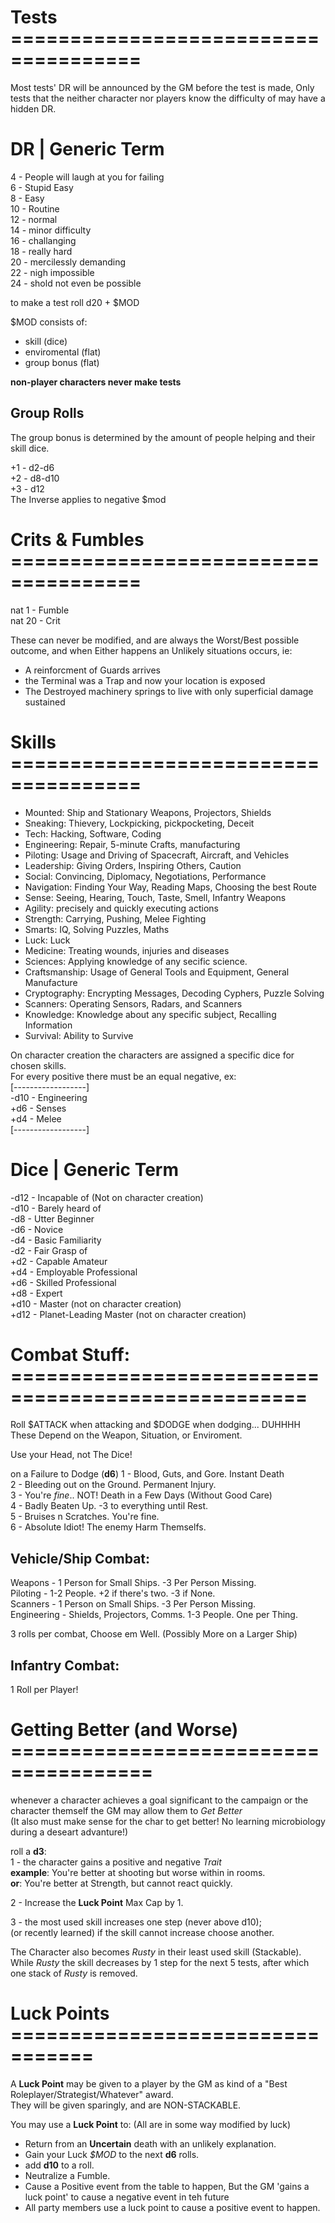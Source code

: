 # Tests =====================================
Most tests' DR will be announced by the GM before the test is made, Only tests that the neither character nor players know the difficulty of may have a hidden DR.

# DR | Generic Term
4 - People will laugh at you for failing  
6 - Stupid Easy  
8 - Easy  
10 - Routine  
12 - normal  
14 - minor difficulty  
16 - challanging  
18 - really hard  
20 - mercilessly demanding  
22 - nigh impossible  
24 - shold not even be possible  

to make a test roll d20 + $MOD  

$MOD consists of:  
- skill (dice)  
- enviromental (flat)  
- group bonus (flat)  

**non-player characters never make tests**  

## Group Rolls
The group bonus is determined by the amount of people helping and their skill dice.  

+1 - d2-d6  
+2 - d8-d10  
+3 - d12  
The Inverse applies to negative $mod   


# Crits & Fumbles =====================================
nat 1 - Fumble  
nat 20 - Crit  

These can never be modified, and are always the Worst/Best possible outcome, and when Either happens an Unlikely situations occurs, ie:  
- A reinforcment of Guards arrives  
- the Terminal was a Trap and now your location is exposed  
- The Destroyed machinery springs to live with only superficial damage sustained  


# Skills =====================================
- Mounted: Ship and Stationary Weapons, Projectors, Shields  
- Sneaking: Thievery, Lockpicking, pickpocketing, Deceit  
- Tech: Hacking, Software, Coding  
- Engineering: Repair, 5-minute Crafts, manufacturing  
- Piloting: Usage and Driving of Spacecraft, Aircraft, and Vehicles  
- Leadership: Giving Orders, Inspiring Others, Caution  
- Social: Convincing, Diplomacy, Negotiations, Performance  
- Navigation: Finding Your Way, Reading Maps, Choosing the best Route  
- Sense: Seeing, Hearing, Touch, Taste, Smell, Infantry Weapons  
- Agility: precisely and quickly executing actions  
- Strength: Carrying, Pushing, Melee Fighting  
- Smarts: IQ, Solving Puzzles, Maths  
- Luck: Luck  
- Medicine: Treating wounds, injuries and diseases  
- Sciences: Applying knowledge of any secific science.  
- Craftsmanship: Usage of General Tools and Equipment, General Manufacture  
- Cryptography: Encrypting Messages, Decoding Cyphers, Puzzle Solving
- Scanners: Operating Sensors, Radars, and Scanners  
- Knowledge: Knowledge about any specific subject, Recalling Information  
- Survival: Ability to Survive  

On character creation the characters are assigned a specific dice for chosen skills.  
For every positive there must be an equal negative, ex:  
[------------------]  
-d10 - Engineering  
+d6 - Senses  
+d4 - Melee  
[------------------]  

# Dice | Generic Term
-d12 - Incapable of (Not on character creation)  
-d10 - Barely heard of  
-d8 - Utter Beginner  
-d6 - Novice  
-d4 - Basic Familiarity  
-d2 - Fair Grasp of  
+d2 - Capable Amateur  
+d4 - Employable Professional  
+d6 - Skilled Professional  
+d8 - Expert  
+d10 - Master (not on character creation)  
+d12 - Planet-Leading Master (not on character creation)  

# Combat Stuff: ===================================================
Roll $ATTACK when attacking and $DODGE when dodging... DUHHHH  
These Depend on the Weapon, Situation, or Enviroment.  

Use your Head, not The Dice!   

on a Failure to Dodge (__d6__) 
1 - Blood, Guts, and Gore. Instant Death  
2 - Bleeding out on the Ground. Permanent Injury.  
3 - You're *fine*.. NOT! Death in a Few Days (Without Good Care)  
4 - Badly Beaten Up. -3 to everything until Rest.   
5 - Bruises n Scratches. You're fine.  
6 - Absolute Idiot! The enemy Harm Themselfs.   

## Vehicle/Ship Combat:
Weapons - 1 Person for Small Ships. -3 Per Person Missing.  
Piloting - 1-2 People. +2 if there's two. -3 if None.  
Scanners - 1 Person on Small Ships. -3 Per Person Missing.  
Engineering - Shields, Projectors, Comms. 1-3 People. One per Thing.  

3 rolls per combat, Choose em Well. (Possibly More on a Larger Ship)   

## Infantry Combat:
1 Roll per Player!  


# Getting Better (and Worse) ======================================
whenever a character achieves a goal significant to the campaign or the character themself the GM may allow them to *Get Better*  
(It also must make sense for the char to get better! No learning microbiology during a deseart advanture!)  

roll a __d3__:  
1 - the character gains a positive and negative *Trait*   
    __example__: You're better at shooting but worse within in rooms.  
    __or__: You're better at Strength, but cannot react quickly.

2 - Increase the **Luck Point** Max Cap by 1.    

3 - the most used skill increases one step (never above d10);   
    (or recently learned) if the skill cannot increase choose another.   

The Character also becomes *Rusty* in their least used skill (Stackable).  
While *Rusty* the skill decreases by 1 step for the next 5 tests, after which one stack of *Rusty* is removed.  


# Luck Points =================================
A **Luck Point** may be given to a player by the GM as kind of a "Best Roleplayer/Strategist/Whatever" award.  
They will be given sparingly, and are NON-STACKABLE.  

You may use a __Luck Point__ to:  (All are in some way modified by luck)
- Return from an **Uncertain** death with an unlikely explanation.   
- Gain your Luck *$MOD* to the next __d6__ rolls.   
- add __d10__ to a roll.  
- Neutralize a Fumble.  
- Cause a Positive event from the table to happen, But the GM 'gains a luck point' to cause a negative event in teh future  
- All party members use a luck point to cause a positive event to happen.   



